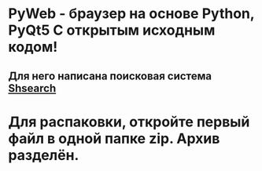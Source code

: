 # PyWeb - браузер на основе Python, PyQt5 С открытым исходным кодом!
## Для него написана поисковая система [Shsearch](https://github.com/shashzxc/shsearch)
# Для распаковки, откройте первый файл в одной папке zip. Архив разделён.
